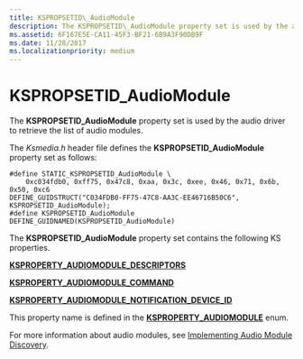```yaml
---
title: KSPROPSETID\_AudioModule
description: The KSPROPSETID\_AudioModule property set is used by the audio driver to retrieve the list of audio modules.
ms.assetid: 6F167E5E-CA11-45F3-BF21-6B9A3F90DB9F
ms.date: 11/28/2017
ms.localizationpriority: medium
---
```


# KSPROPSETID\_AudioModule


The **KSPROPSETID\_AudioModule** property set is used by the audio driver to retrieve the list of audio modules.

The *Ksmedia.h* header file defines the **KSPROPSETID\_AudioModule** property set as follows:

``` syntax
#define STATIC_KSPROPSETID_AudioModule \
    0xc034fdb0, 0xff75, 0x47c8, 0xaa, 0x3c, 0xee, 0x46, 0x71, 0x6b, 0x50, 0xc6
DEFINE_GUIDSTRUCT("C034FDB0-FF75-47C8-AA3C-EE46716B50C6", KSPROPSETID_AudioModule);
#define KSPROPSETID_AudioModule DEFINE_GUIDNAMED(KSPROPSETID_AudioModule)
```

The **KSPROPSETID\_AudioModule** property set contains the following KS properties.

[**KSPROPERTY\_AUDIOMODULE\_DESCRIPTORS**](ksproperty-audiomodule-descriptors.md)

[**KSPROPERTY\_AUDIOMODULE\_COMMAND**](ksproperty-audiomodule-command.md)

[**KSPROPERTY\_AUDIOMODULE\_NOTIFICATION\_DEVICE\_ID**](ksproperty-audiomodule-notification-device-id.md)

This property name is defined in the [**KSPROPERTY\_AUDIOMODULE**](ksproperty-audiomodule.md) enum.

For more information about audio modules, see [Implementing Audio Module Discovery](https://docs.microsoft.com/windows-hardware/drivers/audio/implementing-audio-module-communication).

 

 





